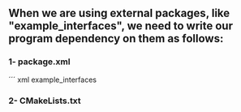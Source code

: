 ## When we are using external packages, like "example_interfaces", we need to write our program dependency on them as follows:

### 1- package.xml
´´´
xml
<depend>example_interfaces</depend>


### 2- CMakeLists.txt

